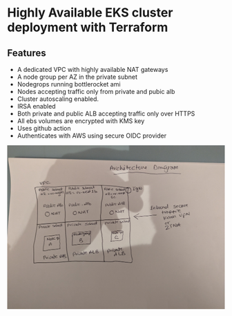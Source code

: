 # Highly Available EKS cluster deployment with Terraform
## Features
* A dedicated VPC with highly available NAT gateways
* A node group per AZ in the private subnet
* Nodegrops running bottlerocket ami
* Nodes accepting traffic only from private and pubic alb
* Cluster autoscaling enabled.
* IRSA enabled
* Both private and public ALB accepting traffic only over HTTPS
* All ebs volumes are encrypted with KMS key
* Uses github action
* Authenticates with AWS using secure OIDC provider

![Architecture Diagram](PXL_20230120_055407868.jpg)
